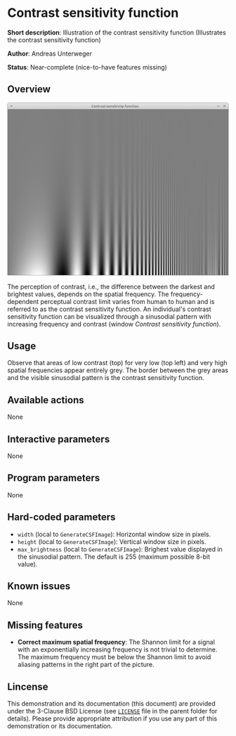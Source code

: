 Contrast sensitivity function
=============================

**Short description**: Illustration of the contrast sensitivity function (Illustrates the contrast sensitivity function)

**Author**: Andreas Unterweger

**Status**: Near-complete (nice-to-have features missing)

Overview
--------

![Screenshot](../screenshots/csf.png)

The perception of contrast, i.e., the difference between the darkest and brightest values, depends on the spatial frequency. The frequency-dependent perceptual contrast limit varies from human to human and is referred to as the contrast sensitivity function. An individual's contrast sensitivity function can be visualized through a sinusodial pattern with increasing frequency and contrast (window *Contrast sensitivity function*).

Usage
-----

Observe that areas of low contrast (top) for very low (top left) and very high spatial frequencies appear entirely grey. The border between the grey areas and the visible sinusodial pattern is the contrast sensitivity function.

Available actions
-----------------

None

Interactive parameters
----------------------

None

Program parameters
------------------

None

Hard-coded parameters
---------------------

* `width` (local to `GenerateCSFImage`): Horizontal window size in pixels.
* `height` (local to `GenerateCSFImage`): Vertical window size in pixels.
* `max_brightness` (local to `GenerateCSFImage`): Brighest value displayed in the sinusodial pattern. The default is 255 (maximum possible 8-bit value).

Known issues
------------

None

Missing features
----------------

* **Correct maximum spatial frequency**: The Shannon limit for a signal with an exponentially increasing frequency is not trivial to determine. The maximum frequency must be below the Shannon limit to avoid aliasing patterns in the right part of the picture.

Lincense
--------

This demonstration and its documentation (this document) are provided under the 3-Clause BSD License (see [`LICENSE`](../LICENSE) file in the parent folder for details). Please provide appropriate attribution if you use any part of this demonstration or its documentation.